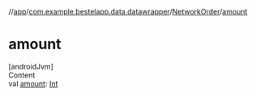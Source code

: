 //[app](../../index.md)/[com.example.bestelapp.data.datawrapper](../index.md)/[NetworkOrder](index.md)/[amount](amount.md)



# amount  
[androidJvm]  
Content  
val [amount](amount.md): [Int](https://kotlinlang.org/api/latest/jvm/stdlib/kotlin/-int/index.html)  



